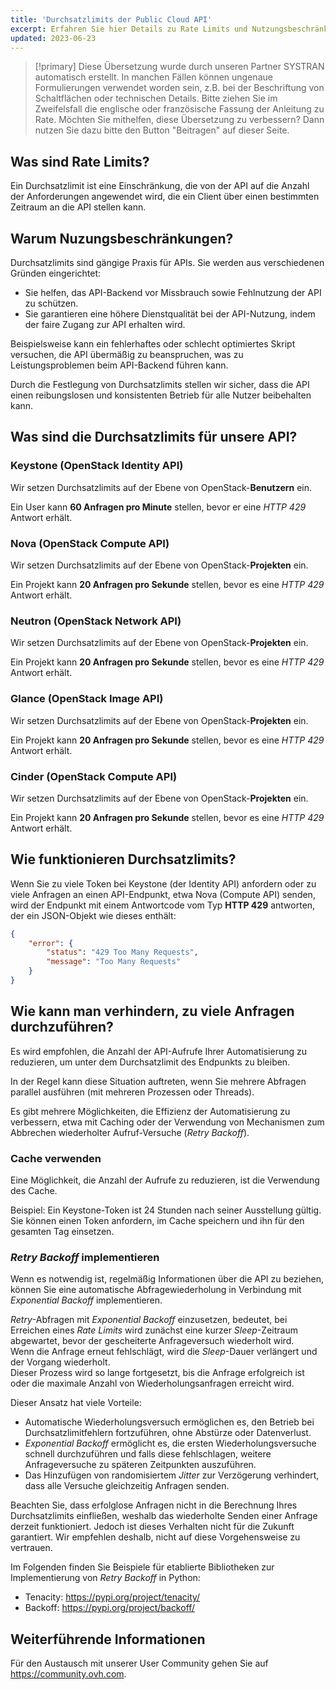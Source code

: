 ```yaml
---
title: 'Durchsatzlimits der Public Cloud API'
excerpt: Erfahren Sie hier Details zu Rate Limits und Nutzungsbeschränkungen der Public Cloud API
updated: 2023-06-23
---
```


> [!primary]
> Diese Übersetzung wurde durch unseren Partner SYSTRAN automatisch erstellt. In manchen Fällen können ungenaue Formulierungen verwendet worden sein, z.B. bei der Beschriftung von Schaltflächen oder technischen Details. Bitte ziehen Sie im Zweifelsfall die englische oder französische Fassung der Anleitung zu Rate. Möchten Sie mithelfen, diese Übersetzung zu verbessern? Dann nutzen Sie dazu bitte den Button "Beitragen" auf dieser Seite.
>

## Was sind Rate Limits?

Ein Durchsatzlimit ist eine Einschränkung, die von der API auf die Anzahl der Anforderungen angewendet wird, die ein Client über einen bestimmten Zeitraum an die API stellen kann.

## Warum Nuzungsbeschränkungen?

Durchsatzlimits sind gängige Praxis für APIs. Sie werden aus verschiedenen Gründen eingerichtet:

- Sie helfen, das API-Backend vor Missbrauch sowie Fehlnutzung der API zu schützen.
- Sie garantieren eine höhere Dienstqualität bei der API-Nutzung, indem der faire Zugang zur API erhalten wird.

Beispielsweise kann ein fehlerhaftes oder schlecht optimiertes Skript versuchen, die API übermäßig zu beanspruchen, was zu Leistungsproblemen beim API-Backend führen kann. 

Durch die Festlegung von Durchsatzlimits stellen wir sicher, dass die API einen reibungslosen und konsistenten Betrieb für alle Nutzer beibehalten kann.

## Was sind die Durchsatzlimits für unsere API?

### Keystone (OpenStack Identity API)

Wir setzen Durchsatzlimits auf der Ebene von OpenStack-**Benutzern** ein.

Ein User kann **60 Anfragen pro Minute** stellen, bevor er eine *HTTP 429* Antwort erhält.

### Nova (OpenStack Compute API)

Wir setzen Durchsatzlimits auf der Ebene von OpenStack-**Projekten** ein.

Ein Projekt kann **20 Anfragen pro Sekunde** stellen, bevor es eine *HTTP 429* Antwort erhält.

### Neutron (OpenStack Network API)

Wir setzen Durchsatzlimits auf der Ebene von OpenStack-**Projekten** ein.

Ein Projekt kann **20 Anfragen pro Sekunde** stellen, bevor es eine *HTTP 429* Antwort erhält.

### Glance (OpenStack Image API)

Wir setzen Durchsatzlimits auf der Ebene von OpenStack-**Projekten** ein.

Ein Projekt kann **20 Anfragen pro Sekunde** stellen, bevor es eine *HTTP 429* Antwort erhält.

### Cinder (OpenStack Compute API)

Wir setzen Durchsatzlimits auf der Ebene von OpenStack-**Projekten** ein.

Ein Projekt kann **20 Anfragen pro Sekunde** stellen, bevor es eine *HTTP 429* Antwort erhält.

## Wie funktionieren Durchsatzlimits?

Wenn Sie zu viele Token bei Keystone (der Identity API) anfordern oder zu viele Anfragen an einen API-Endpunkt, etwa Nova (Compute API) senden, wird der Endpunkt mit einem Antwortcode vom Typ **HTTP 429** antworten, der ein JSON-Objekt wie dieses enthält:

```json
{
    "error": {
        "status": "429 Too Many Requests",
        "message": "Too Many Requests"
    }
}
```

## Wie kann man verhindern, zu viele Anfragen durchzuführen?

Es wird empfohlen, die Anzahl der API-Aufrufe Ihrer Automatisierung zu reduzieren, um unter dem Durchsatzlimit des Endpunkts zu bleiben.

In der Regel kann diese Situation auftreten, wenn Sie mehrere Abfragen parallel ausführen (mit mehreren Prozessen oder Threads).

Es gibt mehrere Möglichkeiten, die Effizienz der Automatisierung zu verbessern, etwa mit Caching oder der Verwendung von Mechanismen zum Abbrechen wiederholter Aufruf-Versuche (*Retry Backoff*).

### Cache verwenden

Eine Möglichkeit, die Anzahl der Aufrufe zu reduzieren, ist die Verwendung des Cache.

Beispiel: Ein Keystone-Token ist 24 Stunden nach seiner Ausstellung gültig. Sie können einen Token anfordern, im Cache speichern und ihn für den gesamten Tag einsetzen.

### *Retry Backoff* implementieren

Wenn es notwendig ist, regelmäßig Informationen über die API zu beziehen, können Sie eine automatische Abfragewiederholung in Verbindung mit *Exponential Backoff*  implementieren.

*Retry*-Abfragen mit *Exponential Backoff* einzusetzen, bedeutet, bei Erreichen eines *Rate Limits* wird zunächst eine kurzer *Sleep*-Zeitraum abgewartet, bevor der gescheiterte Anfrageversuch wiederholt wird.<br>
Wenn die Anfrage erneut fehlschlägt, wird die *Sleep*-Dauer verlängert und der Vorgang wiederholt.<br>
Dieser Prozess wird so lange fortgesetzt, bis die Anfrage erfolgreich ist oder die maximale Anzahl von Wiederholungsanfragen erreicht wird.

Dieser Ansatz hat viele Vorteile:

- Automatische Wiederholungsversuch ermöglichen es, den Betrieb bei Durchsatzlimitfehlern fortzuführen, ohne Abstürze oder Datenverlust.
- *Exponential Backoff* ermöglicht es, die ersten Wiederholungsversuche schnell durchzuführen und falls diese fehlschlagen, weitere Anfrageversuche zu späteren Zeitpunkten auszuführen.
- Das Hinzufügen von randomisiertem *Jitter* zur Verzögerung verhindert, dass alle Versuche gleichzeitig Anfragen senden.

Beachten Sie, dass erfolglose Anfragen nicht in die Berechnung Ihres Durchsatzlimits einfließen, weshalb das wiederholte Senden einer Anfrage derzeit funktioniert. Jedoch ist dieses Verhalten nicht für die Zukunft garantiert. Wir empfehlen deshalb, nicht auf diese Vorgehensweise zu vertrauen.

Im Folgenden finden Sie Beispiele für etablierte Bibliotheken zur Implementierung von *Retry Backoff* in Python:

- Tenacity: <https://pypi.org/project/tenacity/>
- Backoff: <https://pypi.org/project/backoff/>

## Weiterführende Informationen

Für den Austausch mit unserer User Community gehen Sie auf <https://community.ovh.com>.
